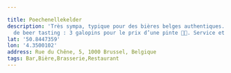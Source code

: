 ```yaml
---

title: Poechenellekelder
description: 'Très sympa, typique pour des bières belges authentiques. Petit concept
  de beer tasting : 3 galopins pour le prix d’une pinte 👌🏻. Service et musiques top !'
lat: '50.8447359'
lon: '4.3500102'
address: Rue du Chêne, 5, 1000 Brussel, Belgique
tags: Bar,Bière,Brasserie,Restaurant
---
```

